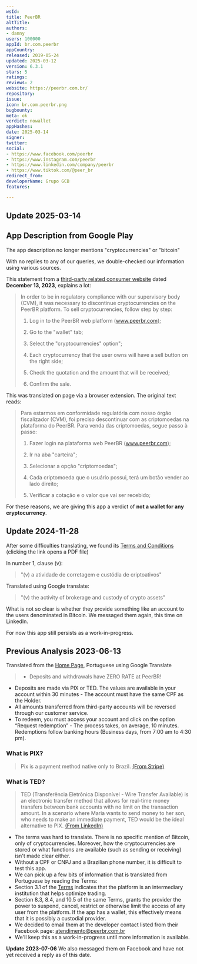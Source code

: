 ```yaml
---
wsId: 
title: PeerBR
altTitle: 
authors:
- danny
users: 100000
appId: br.com.peerbr
appCountry: 
released: 2019-05-24
updated: 2025-03-12
version: 6.3.1
stars: 5
ratings: 
reviews: 2
website: https://peerbr.com.br/
repository: 
issue: 
icon: br.com.peerbr.png
bugbounty: 
meta: ok
verdict: nowallet
appHashes: 
date: 2025-03-14
signer: 
twitter: 
social:
- https://www.facebook.com/peerbr
- https://www.instagram.com/peerbr
- https://www.linkedin.com/company/peerbr
- https://www.tiktok.com/@peer_br
redirect_from: 
developerName: Grupo GCB
features: 

---
```


## Update 2025-03-14

## App Description from Google Play 

The app description no longer mentions "cryptocurrencies" or "bitcoin"

With no replies to any of our queries, we double-checked our information using various sources.

This statement from a [third-party related consumer website](https://www.reclameaqui.com.br/empresa/peerbr/faq/como-vender-as-criptomoedas_OOnW76Hxy3bnnwPi/) dated **December 13, 2023**, explains a lot: 

> In order to be in regulatory compliance with our supervisory body (CVM), it was necessary to discontinue cryptocurrencies on the PeerBR platform. To sell cryptocurrencies, follow step by step:
> 
> 1. Log in to the PeerBR web platform (www.peerbr.com);
> 
> 2. Go to the "wallet" tab;
> 
> 3. Select the "cryptocurrencies" option";
> 
> 4. Each cryptocurrency that the user owns will have a sell button on the right side;
> 
> 5. Check the quotation and the amount that will be received;
> 
> 6. Confirm the sale.

This was translated on page via a browser extension. The original text reads:

> Para estarmos em conformidade regulatória com nosso órgão fiscalizador (CVM), foi preciso descontinuar com as criptomoedas na plataforma do PeerBR. Para venda das criptomoedas, segue passo à passo:
> 
> 1. Fazer login na plataforma web PeerBR (www.peerbr.com);
> 
> 2. Ir na aba "carteira";
>
> 3. Selecionar a opção "criptomoedas";
> 
> 4. Cada criptomoeda que o usuário possui, terá um botão vender ao lado direito;
> 
> 5. Verificar a cotação e o valor que vai ser recebido;

For these reasons, we are giving this app a verdict of **not a wallet for any cryptocurrency**.

## Update 2024-11-28

After some difficulties translating, we found its [Terms and Conditions](https://static.peerbr.com/peerbr-v2/documents/TermosDeUso-06-2024.pdf?_gl=1*auytop*_gcl_au*MTY2OTQ4NTg1Ni4xNzMyNzkzNDMx*_ga*MjAwMTA2MDM0My4xNzMyNzkzNDMy*_ga_QYV3HZEFF4*MTczMjc5MzQzMi4xLjEuMTczMjc5MzUzOC42MC4wLjA.) (clicking the link opens a PDF file)

In number 1, clause (v):

> "(v) a atividade de corretagem e custódia de criptoativos"

Translated using Google translate:

> "(v) the activity of brokerage and custody of crypto assets"

What is not so clear is whether they provide something like an account to the users denominated in Bitcoin. We messaged them again, this time on LinkedIn. 

For now this app still persists as a work-in-progress.

## Previous Analysis 2023-06-13

Translated from the [Home Page](https://www.peerbr.com.br/), Portuguese using Google Translate

> - Deposits and withdrawals have ZERO RATE at PeerBR!
- Deposits are made via PIX or TED. The values are available in your account within 30 minutes - The account must have the same CPF as the Holder.
- All amounts transferred from third-party accounts will be reversed through our customer service.
- To redeem, you must access your account and click on the option “Request redemption” - The process takes, on average, 10 minutes.
Redemptions follow banking hours (Business days, from 7:00 am to 4:30 pm).

### What is PIX?

> Pix is a payment method native only to Brazil. [(From Stripe)](https://support.stripe.com/questions/how-to-enable-pix-as-a-payment-method-in-brazil#:~:text=Pix%20is%20a%20payment%20method,requirements%20and%20supported%20countries%20HERE.)

### What is TED?

> TED (Transferência Eletrônica Disponível - Wire Transfer Available) is an electronic transfer method that allows for real-time money transfers between bank accounts with no limit on the transaction amount. In a scenario where Maria wants to send money to her son, who needs to make an immediate payment, TED would be the ideal alternative to PIX. [(From LinkedIn)](https://www.linkedin.com/pulse/brazil-beyond-pix-comprehensive-guide-ted-doc-boleto-payments/)

- The terms was hard to translate. There is no specific mention of Bitcoin, only of cryptocurrencies. Moreover, how the cryptocurrencies are stored or what functions are available (such as sending or receiving) isn't made clear either.
- Without a CPF or CNPJ and a Brazilian phone number, it is difficult to test this app.
- We can pick up a few bits of information that is translated from Portuguese by reading the Terms:
- Section 3.1 of the [Terms](https://static.peerbr.com/peerbr-site/documents/TermosdeUsoPeerBR2022.pdf) indicates that the platform is an intermediary institution that helps optimize trading.
- Section 8.3, 8.4, and 10.5 of the same Terms, grants the provider the power to suspend, cancel, restrict or otherwise limit the access of any user from the platform. If the app has a wallet, this effectively means that it is possibly a custodial provider.
- We decided to email them at the developer contact listed from their Facebook page: atendimento@peerbr.com.br
- We'll keep this as a work-in-progress until more information is available.

**Update 2023-07-06** We also messaged them on Facebook and have not yet received a reply as of this date.

